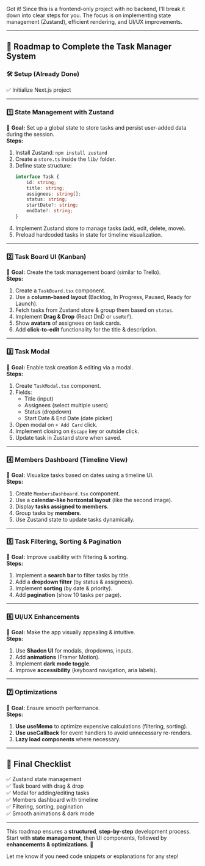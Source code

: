 Got it! Since this is a frontend-only project with no backend, I'll break it down into clear steps for you. The focus is on implementing state management (Zustand), efficient rendering, and UI/UX improvements.  

---

## **📌 Roadmap to Complete the Task Manager System**
### **🛠 Setup (Already Done)**
✅ Initialize Next.js project  

---

### **1️⃣ State Management with Zustand**
🎯 **Goal:** Set up a global state to store tasks and persist user-added data during the session.  
**Steps:**
1. Install Zustand: `npm install zustand`
2. Create a `store.ts` inside the `lib/` folder.
3. Define state structure:  
   ```ts
   interface Task {
       id: string;
       title: string;
       assignees: string[]; 
       status: string; 
       startDate?: string;
       endDate?: string;
   }
   ```
4. Implement Zustand store to manage tasks (add, edit, delete, move).  
5. Preload hardcoded tasks in state for timeline visualization.  

---

### **2️⃣ Task Board UI (Kanban)**
🎯 **Goal:** Create the task management board (similar to Trello).  
**Steps:**
1. Create a `TaskBoard.tsx` component.
2. Use a **column-based layout** (Backlog, In Progress, Paused, Ready for Launch).
3. Fetch tasks from Zustand store & group them based on `status`.
4. Implement **Drag & Drop** (React DnD or `useRef`).
5. Show **avatars** of assignees on task cards.
6. Add **click-to-edit** functionality for the title & description.

---

### **3️⃣ Task Modal**
🎯 **Goal:** Enable task creation & editing via a modal.  
**Steps:**
1. Create `TaskModal.tsx` component.
2. Fields:
   - Title (input)
   - Assignees (select multiple users)
   - Status (dropdown)
   - Start Date & End Date (date picker)
3. Open modal on `+ Add Card` click.
4. Implement closing on `Escape` key or outside click.
5. Update task in Zustand store when saved.

---

### **4️⃣ Members Dashboard (Timeline View)**
🎯 **Goal:** Visualize tasks based on dates using a timeline UI.  
**Steps:**
1. Create `MembersDashboard.tsx` component.
2. Use a **calendar-like horizontal layout** (like the second image).
3. Display **tasks assigned to members**.
4. Group tasks by **members**.
5. Use Zustand state to update tasks dynamically.

---

### **5️⃣ Task Filtering, Sorting & Pagination**
🎯 **Goal:** Improve usability with filtering & sorting.  
**Steps:**
1. Implement a **search bar** to filter tasks by title.
2. Add a **dropdown filter** (by status & assignees).
3. Implement **sorting** (by date & priority).
4. Add **pagination** (show 10 tasks per page).

---

### **6️⃣ UI/UX Enhancements**
🎯 **Goal:** Make the app visually appealing & intuitive.  
**Steps:**
1. Use **Shadcn UI** for modals, dropdowns, inputs.
2. Add **animations** (Framer Motion).
3. Implement **dark mode toggle**.
4. Improve **accessibility** (keyboard navigation, aria labels).

---

### **7️⃣ Optimizations**
🎯 **Goal:** Ensure smooth performance.  
**Steps:**
1. **Use useMemo** to optimize expensive calculations (filtering, sorting).
2. **Use useCallback** for event handlers to avoid unnecessary re-renders.
3. **Lazy load components** where necessary.

---

## **🚀 Final Checklist**
✅ Zustand state management  
✅ Task board with drag & drop  
✅ Modal for adding/editing tasks  
✅ Members dashboard with timeline  
✅ Filtering, sorting, pagination  
✅ Smooth animations & dark mode  

---

This roadmap ensures a **structured**, **step-by-step** development process. Start with **state management**, then UI components, followed by **enhancements & optimizations**. 🚀  

Let me know if you need code snippets or explanations for any step!